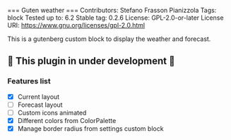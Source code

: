 === Guten weather ===
Contributors:      Stefano Frasson Pianizzola
Tags:              block
Tested up to:      6.2
Stable tag:        0.2.6
License:           GPL-2.0-or-later
License URI:       https://www.gnu.org/licenses/gpl-2.0.html

This is a gutenberg custom block to display the weather and forecast.
## :rotating_light:  This plugin in under development :rotating_light: 

### Features list

- [x] Current layout
- [ ] Forecast layout
- [ ] Custom icons animated
- [x] Different colors from ColorPalette
- [x] Manage border radius from settings custom block
